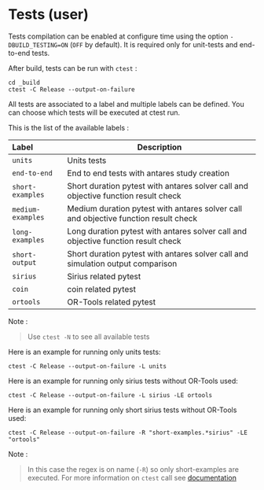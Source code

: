 # Tests (user)

Tests compilation can be enabled at configure time using the option `-DBUILD_TESTING=ON` (`OFF` by default). It is required only for unit-tests and end-to-end tests.

After build, tests can be run with ``ctest`` :

```
cd _build
ctest -C Release --output-on-failure
```

All tests are associated to a label and multiple labels can be defined. You can choose which tests will be executed at ctest run.

This is the list of the available labels :

| Label     | Description |
|:-------|-----|
| `units`  | Units tests|
| `end-to-end`  | End to end tests with antares study creation|
| `short-examples`  | Short duration pytest with antares solver call and objective function result check|
| `medium-examples`  | Medium duration pytest with antares solver call and objective function result check|
| `long-examples`  | Long duration pytest with antares solver call and objective function result check|
| `short-output`  | Short duration pytest with antares solver call and simulation output comparison|
| `sirius`  | Sirius related pytest|
| `coin`  | coin related pytest|
| `ortools`  | OR-Tools related pytest|

Note :
> Use `ctest -N` to see all available tests

Here is an example for running only units tests:
```
ctest -C Release --output-on-failure -L units
```
Here is an example for running only sirius tests without OR-Tools used:
```
ctest -C Release --output-on-failure -L sirius -LE ortools
```
Here is an example for running only short sirius tests without OR-Tools used:
```
ctest -C Release --output-on-failure -R "short-examples.*sirius" -LE "ortools"
``` 
Note :
> In this case the regex is on name (`-R`) so only short-examples are executed.
For more information on `ctest` call see [documentation](https://cmake.org/cmake/help/latest/manual/ctest.1.html)
